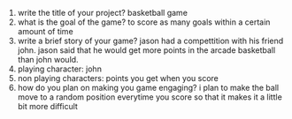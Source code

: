 1. write the title of your project?
basketball game
2. what is the goal of the game?
to score as many goals within a certain amount of time
3. write a brief story of your game?
jason had a compettition with his friend john. jason said that he would get more points in the arcade basketball than john would.
4. playing character: john
5. non playing characters: points you get when you score
6. how do you plan on making you game engaging?
i plan to make the ball move to a random position everytime you score so that it makes it a little bit more difficult